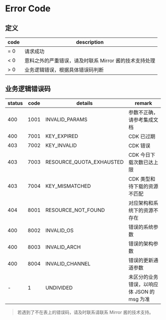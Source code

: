 # Error Code

## 定义

| code | description |
| --- | --- |
| = 0 | 请求成功 |
| < 0 | 意料之外的严重错误，请及时联系 Mirror 酱的技术支持处理 |
| > 0 | 业务逻辑错误，根据具体错误码判断 |

## 业务逻辑错误码



| status | code | details                  | remark                    |
| ------ | ---- | ------------------------ | ------------------------- |
| 400    | 1001 | INVALID_PARAMS           | 参数不正确，请参考集成文档             |
| 400    | 7001 | KEY_EXPIRED              | CDK 已过期                    |
| 403    | 7002 | KEY_INVALID              | CDK 错误                     |
| 403    | 7003 | RESOURCE_QUOTA_EXHAUSTED | CDK 今日下载次数已达上限            |
| 403    | 7004 | KEY_MISMATCHED           | CDK 类型和待下载的资源不匹配          |
| 404    | 8001 | RESOURCE_NOT_FOUND       | 对应架构和系统下的资源不存在            |
| 400    | 8002 | INVALID_OS               | 错误的系统参数                   |
| 400    | 8003 | INVALID_ARCH             | 错误的架构参数                   |
| 400    | 8004 | INVALID_CHANNEL          | 错误的更新通道参数                 |
| -      | 1    | UNDIVIDED                | 未区分的业务错误，以响应体 JSON 的 msg 为准 |



> 若遇到了不在表上的错误码，请及时联系请联系 Mirror 酱的技术支持。
